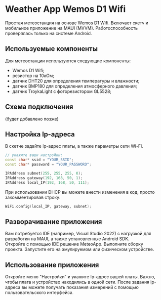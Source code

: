 # Weather App Wemos D1 Wifi

Простая метеостанция на основе Wemos D1 Wifi. Включает скетч и мобильное приложение на MAUI (MVVM). Работоспособность проверялась только на системе Android.

## Используемые компоненты

Для метеостанции используются следующие компоненты:
- Wemos D1 Wifi;
- резистор на 10кОм;
- датчик DHT20 для определения температуры и влажности;
- датчик BMP180 для определения атмосферного давления;
- датчик TroykaLight с фоторезистором GL5528;

## Схема подключения
(будет добавлено позже)

## Настройка Ip-адреса

В скетче задайте Ip-адрес платы, а также параметры сети Wi-Fi. 
```cpp
// укажите ваши настройки:
const char* ssid = "YOUR_SSID";
const char* password = "YOUR_PASSWORD";

IPAddress subnet(255, 255, 255, 0); 
IPAddress gateway(192, 168, 50, 1);      
IPAddress local_IP(192, 168, 50, 111);
```

При использовании DHCP вы можете внести изменения в код, просто закомментировав строку:
```cpp
WiFi.config(local_IP, gateway, subnet);
```

## Разворачивание приложения

Вам потребуется IDE (например, Visual Studio 2022) с нагрузкой для разработки на MAUI, а также установленные Android SDK.  
Откройте с помощью IDE решение MeteoApp. Выполните сборку проекта. Запустите его на эмулируемом или физическом устройстве.  

## Использование приложения

Откройте меню "Настройки" и укажите Ip-адрес вашей платы. Важно, чтобы плата и устройство находились в одной сети. После задания ip-адреса вы можете получать показания измерений с помощью пользовательского интерфейса.
